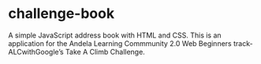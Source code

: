 # challenge-book
A simple JavaScript address book with HTML and CSS.
This is an application for the Andela Learning Commmunity 2.0 Web Beginners track-ALCwithGoogle’s Take A Climb Challenge.
